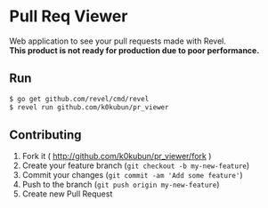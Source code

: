 # Pull Req Viewer

Web application to see your pull requests made with Revel.  
**This product is not ready for production due to poor performance.**

## Run

```bash
$ go get github.com/revel/cmd/revel
$ revel run github.com/k0kubun/pr_viewer
```

## Contributing

1. Fork it ( http://github.com/k0kubun/pr_viewer/fork )
2. Create your feature branch (`git checkout -b my-new-feature`)
3. Commit your changes (`git commit -am 'Add some feature'`)
4. Push to the branch (`git push origin my-new-feature`)
5. Create new Pull Request

